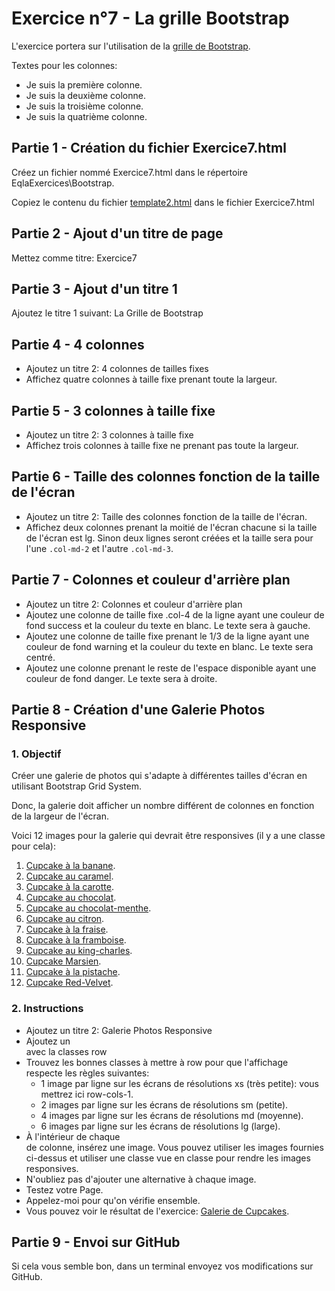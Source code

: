 # Exercice n°7 - La grille Bootstrap
L'exercice portera sur l'utilisation de la [grille de Bootstrap](/Theorie/README.md#xi-la-grille-bootstrap).

Textes pour les colonnes:
- Je suis la première colonne.
- Je suis la deuxième colonne.
- Je suis la troisième colonne.
- Je suis la quatrième colonne.

## Partie 1 - Création du fichier Exercice7.html
Créez un fichier nommé Exercice7.html dans le répertoire EqlaExercices\Bootstrap.  

Copiez le contenu du fichier [template2.html](https://raw.githubusercontent.com/ZamBoyle/Eqla_Bootstrap5/master/Exercices/Templates/template2.html) dans le fichier Exercice7.html
## Partie 2 - Ajout d'un titre de page
Mettez comme titre: Exercice7

## Partie 3 - Ajout d'un titre 1
Ajoutez le titre 1 suivant: La Grille de Bootstrap

## Partie 4 - 4 colonnes
- Ajoutez un titre 2: 4 colonnes de tailles fixes
- Affichez quatre colonnes à taille fixe prenant toute la largeur.

## Partie 5 - 3 colonnes à taille fixe
- Ajoutez un titre 2: 3 colonnes à taille fixe
- Affichez trois colonnes à taille fixe ne prenant pas toute la largeur.

## Partie 6 - Taille des colonnes fonction de la taille de l'écran
- Ajoutez un titre 2: Taille des colonnes fonction de la taille de l'écran.
- Affichez deux colonnes prenant la moitié de l'écran chacune si la taille de l'écran est lg. Sinon deux lignes seront créées et la taille sera pour l'une <code>.col-md-2</code> et l'autre <code>.col-md-3</code>.

## Partie 7 - Colonnes et couleur d'arrière plan
- Ajoutez un titre 2: Colonnes et couleur d'arrière plan
- Ajoutez une colonne de taille fixe .col-4 de la ligne ayant une couleur de fond success et la couleur du texte en blanc. Le texte sera à gauche.
- Ajoutez une colonne de taille fixe prenant le 1/3 de la ligne ayant une couleur de fond warning et la couleur du texte en blanc. Le texte sera centré.
- Ajoutez une colonne prenant le reste de l'espace disponible ayant une couleur de fond danger. Le texte sera à droite.

## Partie 8 - Création d'une Galerie Photos Responsive
### 1. Objectif
Créer une galerie de photos qui s'adapte à différentes tailles d'écran en utilisant Bootstrap Grid System.

Donc, la galerie doit afficher un nombre différent de colonnes en fonction de la largeur de l'écran.

Voici 12 images pour la galerie qui devrait être responsives (il y a une classe pour cela):
1. [Cupcake à la banane](https://raw.githubusercontent.com/ZamBoyle/Eqla_HTML/master/Exercices/Site/img/products/banane.png).
2. [Cupcake au caramel](https://raw.githubusercontent.com/ZamBoyle/Eqla_HTML/master/Exercices/Site/img/products/caramel.png).
3. [Cupcake à la carotte](https://raw.githubusercontent.com/ZamBoyle/Eqla_HTML/master/Exercices/Site/img/products/carotte.png).
4. [Cupcake au chocolat](https://raw.githubusercontent.com/ZamBoyle/Eqla_HTML/master/Exercices/Site/img/products/chocolate.png).
5. [Cupcake au chocolat-menthe](https://raw.githubusercontent.com/ZamBoyle/Eqla_HTML/master/Exercices/Site/img/products/chocolat-menthe.png).
6. [Cupcake au citron](https://raw.githubusercontent.com/ZamBoyle/Eqla_HTML/master/Exercices/Site/img/products/citron.png).
7. [Cupcake à la fraise](https://raw.githubusercontent.com/ZamBoyle/Eqla_HTML/master/Exercices/Site/img/products/fraise.png).
8. [Cupcake à la framboise](https://raw.githubusercontent.com/ZamBoyle/Eqla_HTML/master/Exercices/Site/img/products/framboise.png).
9. [Cupcake au king-charles](https://raw.githubusercontent.com/ZamBoyle/Eqla_HTML/master/Exercices/Site/img/products/king-charles.png).
10. [Cupcake Marsien](https://raw.githubusercontent.com/ZamBoyle/Eqla_HTML/master/Exercices/Site/img/products/marsien.png).
11. [Cupcake à la pistache](https://raw.githubusercontent.com/ZamBoyle/Eqla_HTML/master/Exercices/Site/img/products/pistache.png).
12. [Cupcake Red-Velvet](https://raw.githubusercontent.com/ZamBoyle/Eqla_HTML/master/Exercices/Site/img/products/red-velvet%20.png).

### 2. Instructions
- Ajoutez un titre 2: Galerie Photos Responsive
- Ajoutez un <div> avec la classes row 
- Trouvez les bonnes classes à mettre à row pour que l'affichage respecte les règles suivantes:
    - 1 image par ligne sur les écrans de résolutions xs (très petite): vous mettrez ici row-cols-1.
    - 2 images par ligne sur les écrans de résolutions sm (petite).
    - 4 images par ligne sur les écrans de résolutions md (moyenne).
    - 6 images par ligne sur les écrans de résolutions lg (large).
- À l'intérieur de chaque <div> de colonne, insérez une image. Vous pouvez utiliser les images fournies ci-dessus et utiliser une classe vue en classe pour rendre les images responsives.
- N'oubliez pas d'ajouter une alternative à chaque image.
- Testez votre Page.
- Appelez-moi pour qu'on vérifie ensemble.
- Vous pouvez voir le résultat de l'exercice: [Galerie de Cupcakes](https://zamboyle.github.io/htmlpreview/?https://raw.githubusercontent.com/ZamBoyle/Eqla_Bootstrap5/master/Exercices/Exercice7.html).

## Partie 9 - Envoi sur GitHub
Si cela vous semble bon, dans un terminal envoyez vos modifications sur GitHub.
